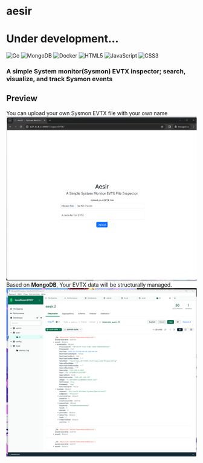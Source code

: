 # aesir
# **Under development...**
![Go](https://img.shields.io/badge/go-%2300ADD8.svg?style=for-the-badge&logo=go&logoColor=white)
![MongoDB](https://img.shields.io/badge/MongoDB-%234ea94b.svg?style=for-the-badge&logo=mongodb&logoColor=white)
![Docker](https://img.shields.io/badge/docker-%230db7ed.svg?style=for-the-badge&logo=docker&logoColor=white)
![HTML5](https://img.shields.io/badge/html5-%23E34F26.svg?style=for-the-badge&logo=html5&logoColor=white)
![JavaScript](https://img.shields.io/badge/javascript-%23323330.svg?style=for-the-badge&logo=javascript&logoColor=%23F7DF1E)
![CSS3](https://img.shields.io/badge/css3-%231572B6.svg?style=for-the-badge&logo=css3&logoColor=white)
### A simple System monitor(Sysmon) EVTX inspector; search, visualize, and track Sysmon events

## Preview
You can upload your own Sysmon EVTX file with your own name
![1](./_readme_pictures/1.png)
Based on **MongoDB**, Your EVTX data will be structurally managed.
![2](./_readme_pictures/2.png)